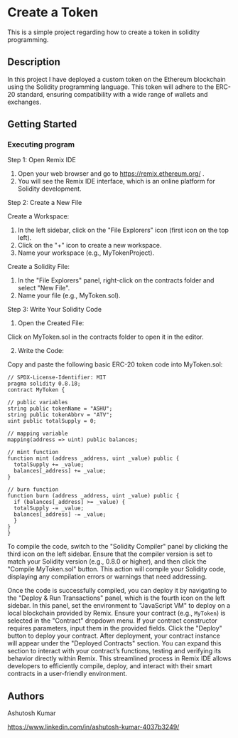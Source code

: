 # Create a Token

This is a simple project regarding how to create a token in solidity programming.

## Description

In this project I have deployed a custom token on the Ethereum blockchain using the Solidity programming language. This token will adhere to the ERC-20 standard, ensuring compatibility with a wide range of wallets and exchanges.

## Getting Started

### Executing program

Step 1: Open Remix IDE
1. Open your web browser and go to https://remix.ethereum.org/ .
2. You will see the Remix IDE interface, which is an online platform for Solidity development.

Step 2: Create a New File

Create a Workspace:

1. In the left sidebar, click on the "File Explorers" icon (first icon on the top left).
2. Click on the "+" icon to create a new workspace.
3. Name your workspace (e.g., MyTokenProject).

Create a Solidity File:

1. In the "File Explorers" panel, right-click on the contracts folder and select "New File".
2. Name your file (e.g., MyToken.sol).

Step 3: Write Your Solidity Code

1. Open the Created File:

Click on MyToken.sol in the contracts folder to open it in the editor.

2. Write the Code:

Copy and paste the following basic ERC-20 token code into MyToken.sol:
```
// SPDX-License-Identifier: MIT
pragma solidity 0.8.18;
contract MyToken {

// public variables  
string public tokenName = "ASHU"; 
string public tokenAbbrv = "ATV"; 
uint public totalSupply = 0;

// mapping variable  
mapping(address => uint) public balances;

// mint function 
function mint (address _address, uint _value) public { 
  totalSupply += _value; 
  balances[_address] += _value; 
}

// burn function 
function burn (address _address, uint _value) public { 
  if (balances[_address] >= _value) {
  totalSupply -= _value; 
  balances[_address] -= _value; 
  }
}
}

```
To compile the code, switch to the "Solidity Compiler" panel by clicking the third icon on the left sidebar. Ensure that the compiler version is set to match your Solidity version (e.g., 0.8.0 or higher), and then click the "Compile MyToken.sol" button. This action will compile your Solidity code, displaying any compilation errors or warnings that need addressing.

Once the code is successfully compiled, you can deploy it by navigating to the "Deploy & Run Transactions" panel, which is the fourth icon on the left sidebar. In this panel, set the environment to "JavaScript VM" to deploy on a local blockchain provided by Remix. Ensure your contract (e.g., `MyToken`) is selected in the "Contract" dropdown menu. If your contract constructor requires parameters, input them in the provided fields. Click the "Deploy" button to deploy your contract. After deployment, your contract instance will appear under the "Deployed Contracts" section. You can expand this section to interact with your contract’s functions, testing and verifying its behavior directly within Remix. This streamlined process in Remix IDE allows developers to efficiently compile, deploy, and interact with their smart contracts in a user-friendly environment.
## Authors

Ashutosh Kumar

https://www.linkedin.com/in/ashutosh-kumar-4037b3249/

